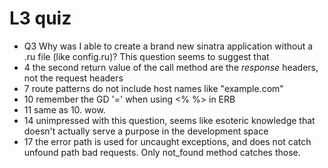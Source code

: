 # L3 quiz
- Q3 Why was I able to create a brand new sinatra application without a .ru file 
(like config.ru)? This question seems to suggest that 
- 4 the second return value of the call method are the *response* headers, 
  not the request headers
- 7 route patterns do not include host names like "example.com"
- 10 remember the GD '=' when using <% %> in ERB
- 11 same as 10. wow.
- 14 unimpressed with this question, seems like esoteric knowledge that 
  doesn't actually serve a purpose in the development space
- 17 the error path is used for uncaught exceptions, and does not catch unfound
  path bad requests. Only not_found method catches those.